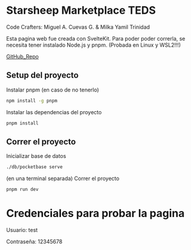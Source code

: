 # Starsheep Marketplace TEDS

Code Crafters: Miguel A. Cuevas G. & Milka Yamil Trinidad

Esta pagina web fue creada con SvelteKit. Para poder poder correrla, se necesita tener instalado Node.js y pnpm. (Probada en Linux y WSL2!!!)

[GitHub_Repo](https://github.com/secretarybird97/starsheep-pb)

## Setup del proyecto

Instalar pnpm (en caso de no tenerlo)

```bash
npm install -g pnpm
```

Instalar las dependencias del proyecto

```bash
pnpm install
```

## Correr el proyecto

Inicializar base de datos

```bash
./db/pocketbase serve
```

(en una terminal separada) Correr el proyecto

```bash
pnpm run dev
```

# Credenciales para probar la pagina

Usuario: test

Contraseña: 12345678

